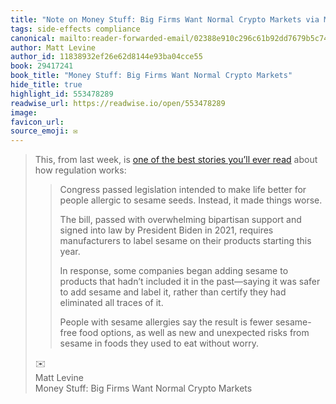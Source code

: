 ```yaml
---
title: "Note on Money Stuff: Big Firms Want Normal Crypto Markets via Matt Levine"
tags: side-effects compliance
canonical: mailto:reader-forwarded-email/02388e910c296c61b92dd7679b5c747e
author: Matt Levine
author_id: 11838932ef26e62d8144e93ba04cce55
book: 29417241
book_title: "Money Stuff: Big Firms Want Normal Crypto Markets"
hide_title: true
highlight_id: 553478289
readwise_url: https://readwise.io/open/553478289
image: 
favicon_url: 
source_emoji: ✉️
---
```


> This, from last week, is [one of the best stories you’ll ever read](https://link.mail.bloombergbusiness.com/click/31860043.419195/aHR0cHM6Ly93d3cud3NqLmNvbS9hcnRpY2xlcy9zZXNhbWUtYWxsZXJneS1zdWZmZXJlcnMtd2FudGVkLXdhcm5pbmctbGFiZWxzLXRoZXktZ290LW1vcmUtc2VzYW1lLTI4M2M3MGNlP21vZD1ocF9saXN0Yl9wb3Mx/63b6506f00dc2a96fe05ce2cB4f10eb06) about how regulation works:
> 
> > Congress passed legislation intended to make life better for people allergic to sesame seeds. Instead, it made things worse.
> > 
> > The bill, passed with overwhelming bipartisan support and signed into law by President Biden in 2021, requires manufacturers to label sesame on their products starting this year.
> > 
> > In response, some companies began adding sesame to products that hadn’t included it in the past—saying it was safer to add sesame and label it, rather than certify they had eliminated all traces of it.
> > 
> > People with sesame allergies say the result is fewer sesame-free food options, as well as new and unexpected risks from sesame in foods they used to eat without worry.
> <div class="quoteback-footer"><div class="quoteback-avatar"><span class="mini-emoji"> ✉️</span></div><div class="quoteback-metadata"><div class="metadata-inner"><span style="display:none">FROM:</span><div aria-label="Matt Levine" class="quoteback-author"> Matt Levine</div><div aria-label="Money Stuff: Big Firms Want Normal Crypto Markets" class="quoteback-title"> Money Stuff: Big Firms Want Normal Crypto Markets</div></div></div></div>